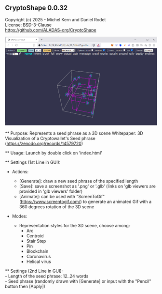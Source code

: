 ## CryptoShape 0.0.32 
Copyright (c) 2025 - Michel Kern and Daniel Rodet     
License: BSD-3-Clause   
https://github.com/ALADAS-org/CryptoShape

![](https://github.com/ALADAS-org/Cryptoshape/blob/master/gallery/screenshots/cryptoshape_0_0_28.png)

** Purpose: Represents a seed phrase as a 3D scene 
   Whitepaper: 3D Visualization of a Cryptowallet's Seed phrase (https://zenodo.org/records/14579720)

** Usage: Launch by double click on 'index.html'

** Settings (1st Line in GUI):     

* Actions: 
    - [Generate]: draw a new seed phrase of the specified length
	- [Save]: save a screenshot as '.png' or '.glb' (links on 'glb viewers are provided in 'glb viewers' folder)
	- [Animate]: can be used with "ScreenToGif" (https://www.screentogif.com/) to generate 
	  an animated Gif with a 360 degrees rotation of the 3D scene
	
* Modes:
    - Representation styles for the 3D scene, choose among:
		- Arc
		- Centroid
		- Stair Step
		- Pin
		- Blockchain
		- Coronavirus
		- Helical virus
		
** Settings (2nd Line in GUI):     
	- Length of the seed phrase: 12..24 words    
	- Seed phrase (randomly drawn with [Generate] or input with the "Pencil" button then [Apply])
	
